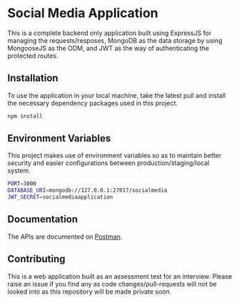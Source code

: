 # Social Media Application

This is a complete backend only application built using ExpressJS for managing the requests/resposes, MongoDB as the data storage by using MongooseJS as the ODM, and JWT as the way of authenticating the protected routes.

## Installation

To use the application in your local machine, take the latest pull and install the necessary dependency packages used in this project.

```bash
npm install
```

## Environment Variables

This project makes use of environment variables so as to maintain better security and easier configurations between production/staging/local system. 

```bash
PORT=3000
DATABASE_URI=mongodb://127.0.0.1:27017/socialmedia
JWT_SECRET=socialmediaapplication
```

## Documentation
The APIs are documented on [Postman](https://documenter.getpostman.com/view/6656850/UVkjwJLQ).

## Contributing
This is a web application built as an assessment test for an interview. Please raise an issue if you find any as code changes/pull-requests will not be looked into as this repository will be made private soon.
